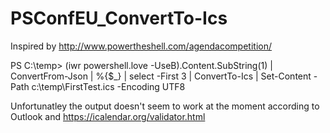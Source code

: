 # PSConfEU_ConvertTo-Ics

Inspired by http://www.powertheshell.com/agendacompetition/


PS C:\temp> (iwr powershell.love -UseB).Content.SubString(1) | ConvertFrom-Json | %{$_} | select -First 3 | ConvertTo-Ics | Set-Content -Path c:\temp\FirstTest.ics -Encoding UTF8


Unfortunatley the output doesn't seem to work at the moment according to Outlook and
https://icalendar.org/validator.html